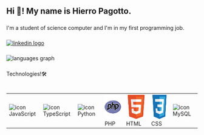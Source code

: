 <h2 align="left">Hi 👋! My name is Hierro Pagotto.</h2>

###

<p align="left">I'm a student of science computer and I'm in my first programming job.</p>

###

<div align="left">
  <a href="https://www.linkedin.com/in/hierro-reino-pagotto-92ab482bb/" target="_blank">
    <img src="https://img.shields.io/static/v1?message=LinkedIn&logo=linkedin&label=&color=0077B5&logoColor=white&labelColor=&style=for-the-badge" height="35" alt="linkedin logo"  />
  </a>
  
###
  <div align="left">
  <img src="https://github-readme-stats.vercel.app/api/top-langs?username=HierroPagotto&locale=en&hide_title=false&layout=compact&card_width=320&langs_count=5&theme=dracula&hide_border=false&order=2" height="150" alt="languages graph"  />
</div>

###

<p align="left">Technologies!🛠</p>

###
<div style="display: flex; align-items: flex-start; align: center">
<table align="left">
<tr>
<td align="left" width="96">
        <img src="https://techstack-generator.vercel.app/js-icon.svg" alt="icon" width="65" height="65" />
     <br>JavaScript
    </td>
    <td align="left" width="96">
        <img src="https://techstack-generator.vercel.app/ts-icon.svg" alt="icon" width="65" height="65" />
     <br>TypeScript
    </td>
     <td align="left" width="96">
        <img src="https://techstack-generator.vercel.app/python-icon.svg" alt="icon" width="65" height="65" />
     <br>Python
    </td>
   <td align="left" width="96">
        <img src="https://raw.githubusercontent.com/devicons/devicon/master/icons/php/php-original.svg" alt="icon" width="65" height="65" />
     <br>PHP
    </td>
     <td align="left" width="96">
        <img src="https://raw.githubusercontent.com/devicons/devicon/master/icons/html5/html5-original.svg" alt="icon" width="65" height="65" />
     <br>HTML
    </td>
     <td align="left" width="96">
        <img src="https://raw.githubusercontent.com/devicons/devicon/master/icons/css3/css3-original.svg" alt="icon" width="65" height="65" />
     <br>CSS
    </td>
    <td align="left" width="96">
        <img src="https://techstack-generator.vercel.app/mysql-icon.svg" alt="icon" width="65" height="65" />
     <br>MySQL
    </td>    
</tr>
</table>
</div>


###
